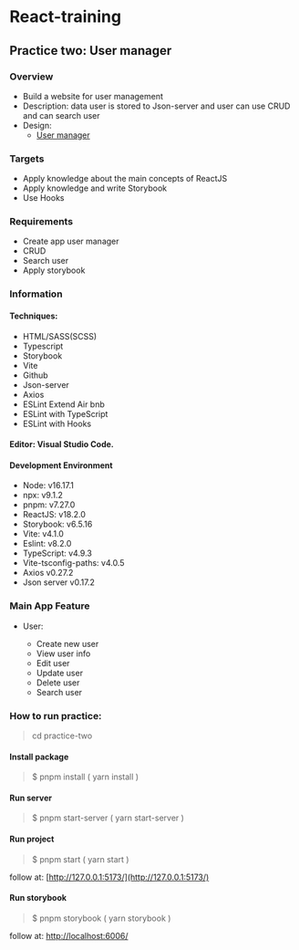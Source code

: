 # React-training

## Practice two: User manager

### Overview

- Build a website for user management
- Description: data user is stored to Json-server and user can use CRUD and can search user
- Design:
  - [User manager](https://webix.com/demos/user-manager/)

### Targets

- Apply knowledge about the main concepts of ReactJS
- Apply knowledge and write Storybook
- Use Hooks

### Requirements

- Create app user manager
- CRUD
- Search user
- Apply storybook

### Information

#### Techniques:

- HTML/SASS(SCSS)
- Typescript
- Storybook
- Vite
- Github
- Json-server
- Axios
- ESLint Extend Air bnb
- ESLint with TypeScript
- ESLint with Hooks

#### Editor: Visual Studio Code.

#### Development Environment

- Node: v16.17.1
- npx: v9.1.2
- pnpm: v7.27.0
- ReactJS: v18.2.0
- Storybook: v6.5.16
- Vite: v4.1.0
- Eslint: v8.2.0
- TypeScript: v4.9.3
- Vite-tsconfig-paths: v4.0.5
- Axios v0.27.2
- Json server v0.17.2

### Main App Feature

- User:

  - Create new user
  - View user info
  - Edit user
  - Update user
  - Delete user
  - Search user

### How to run practice:

> cd practice-two

#### Install package

> $ pnpm install ( yarn install )

#### Run server

> $ pnpm start-server ( yarn start-server )

#### Run project

> $ pnpm start ( yarn start )

follow at: [http://127.0.0.1:5173/](http://127.0.0.1:5173/)

#### Run storybook

> $ pnpm storybook ( yarn storybook )

follow at: [http://localhost:6006/](http://localhost:6006/)

